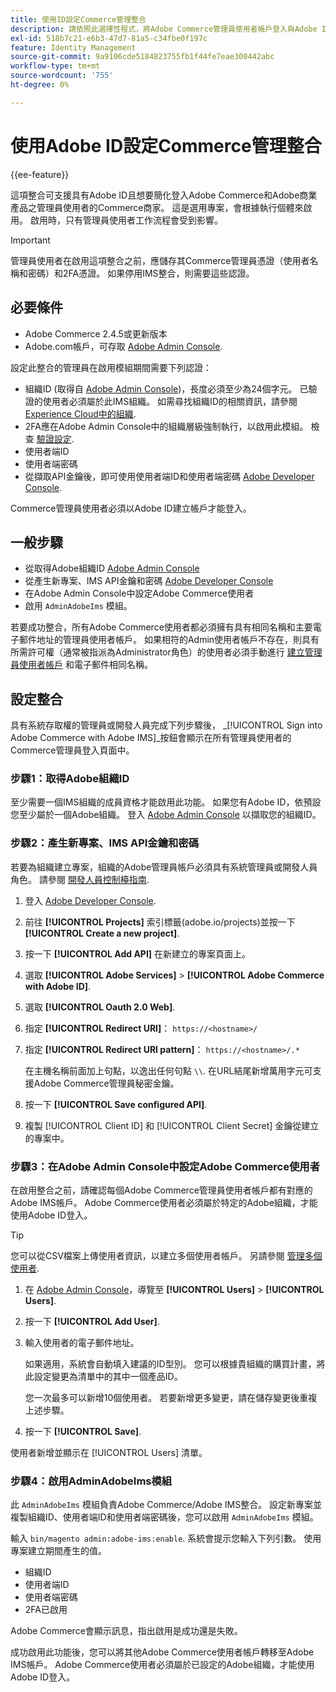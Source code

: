 ```yaml
---
title: 使用ID設定Commerce管理整合
description: 請依照此選擇性程式，將Adobe Commerce管理員使用者帳戶登入與Adobe ID整合。
exl-id: 518b7c21-e6b3-47d7-81a5-c34fbe0f197c
feature: Identity Management
source-git-commit: 9a9106cde5184823755fb1f44fe7eae300442abc
workflow-type: tm+mt
source-wordcount: '755'
ht-degree: 0%

---
```


# 使用Adobe ID設定Commerce管理整合

{{ee-feature}}

這項整合可支援具有Adobe ID且想要簡化登入Adobe Commerce和Adobe商業產品之管理員使用者的Commerce商家。 這是選用專案，會根據執行個體來啟用。 啟用時，只有管理員使用者工作流程會受到影響。 

>[!IMPORTANT]
>
>管理員使用者在啟用這項整合之前，應儲存其Commerce管理員憑證（使用者名稱和密碼）和2FA憑證。 如果停用IMS整合，則需要這些認證。

## 必要條件

* Adobe Commerce 2.4.5或更新版本
* Adobe.com帳戶，可存取 [Adobe Admin Console](https://adminconsole.adobe.com/).

設定此整合的管理員在啟用模組期間需要下列認證：

* 組織ID (取得自 [Adobe Admin Console](https://adminconsole.adobe.com/))，長度必須至少為24個字元。 已驗證的使用者必須屬於此IMS組織。 如需尋找組織ID的相關資訊，請參閱 [Experience Cloud中的組織](https://experienceleague.adobe.com/docs/core-services/interface/administration/organizations.html).
* 2FA應在Adobe Admin Console中的組織層級強制執行，以啟用此模組。 檢查 [驗證設定](https://helpx.adobe.com/enterprise/using/authentication-settings.html#two-step-verification).
* 使用者端ID
* 使用者端密碼
* 從擷取API金鑰後，即可使用使用者端ID和使用者端密碼 [Adobe Developer Console](https://developer.adobe.com/developer-console/docs/guides/credentials/).

Commerce管理員使用者必須以Adobe ID建立帳戶才能登入。

## 一般步驟

* 從取得Adobe組織ID [Adobe Admin Console](https://adminconsole.adobe.com/)
* 從產生新專案、IMS API金鑰和密碼 [Adobe Developer Console](https://developer.adobe.com/)
* 在Adobe Admin Console中設定Adobe Commerce使用者
* 啟用 `AdminAdobeIms` 模組。

若要成功整合，所有Adobe Commerce使用者都必須擁有具有相同名稱和主要電子郵件地址的管理員使用者帳戶。 如果相符的Admin使用者帳戶不存在，則具有所需許可權（通常被指派為Administrator角色）的使用者必須手動進行 [建立管理員使用者帳戶](../systems/permissions-users-all.md#create-a-user) 和電子郵件相同名稱。

## 設定整合

具有系統存取權的管理員或開發人員完成下列步驟後， _[!UICONTROL Sign into Adobe Commerce with Adobe IMS]_按鈕會顯示在所有管理員使用者的Commerce管理員登入頁面中。

### 步驟1：取得Adobe組織ID

至少需要一個IMS組織的成員資格才能啟用此功能。 如果您有Adobe ID，依預設您至少屬於一個Adobe組織。 登入 [Adobe Admin Console](https://adminconsole.adobe.com/) 以擷取您的組織ID。

### 步驟2：產生新專案、IMS API金鑰和密碼

若要為組織建立專案，組織的Adobe管理員帳戶必須具有系統管理員或開發人員角色。 請參閱 [開發人員控制檯指南](https://developer.adobe.com/developer-console/docs/guides/projects/).

1. 登入 [Adobe Developer Console](https://developer.adobe.com/).
1. 前往 **[!UICONTROL Projects]** 索引標籤(adobe.io/projects)並按一下 **[!UICONTROL Create a new project]**.
1. 按一下 **[!UICONTROL Add API]** 在新建立的專案頁面上。
1. 選取 **[!UICONTROL Adobe Services]** > **[!UICONTROL Adobe Commerce with Adobe ID]**.
1. 選取 **[!UICONTROL Oauth 2.0 Web]**.
1. 指定 **[!UICONTROL Redirect URI]**： `https://<hostname>/`
1. 指定 **[!UICONTROL Redirect URI pattern]**： `https://<hostname>/.*`

   在主機名稱前面加上句點，以逸出任何句點 `\\`. 在URL結尾新增萬用字元可支援Adobe Commerce管理員秘密金鑰。

1. 按一下 **[!UICONTROL Save configured API]**.
1. 複製 [!UICONTROL Client ID] 和 [!UICONTROL Client Secret] 金鑰從建立的專案中。

### 步驟3：在Adobe Admin Console中設定Adobe Commerce使用者

在啟用整合之前，請確認每個Adobe Commerce管理員使用者帳戶都有對應的Adobe IMS帳戶。 Adobe Commerce使用者必須屬於特定的Adobe組織，才能使用Adobe ID登入。

>[!TIP]
>
>您可以從CSV檔案上傳使用者資訊，以建立多個使用者帳戶。 另請參閱 [管理多個使用者](https://helpx.adobe.com/enterprise/using/bulk-upload-users.html).

1. 在 [Adobe Admin Console](https://helpx.adobe.com/tw/enterprise/using/admin-console.html)，導覽至 **[!UICONTROL Users]**  > **[!UICONTROL Users]**.

1. 按一下 **[!UICONTROL Add User]**.

1. 輸入使用者的電子郵件地址。

   如果適用，系統會自動填入建議的ID型別。 您可以根據貴組織的購買計畫，將此設定變更為清單中的其中一個產品ID。

   您一次最多可以新增10個使用者。 若要新增更多變更，請在儲存變更後重複上述步驟。

1. 按一下 **[!UICONTROL Save]**.

使用者新增並顯示在 [!UICONTROL Users] 清單。

### 步驟4：啟用AdminAdobeIms模組

此 `AdminAdobeIms` 模組負責Adobe Commerce/Adobe IMS整合。 設定新專案並複製組織ID、使用者端ID和使用者端密碼後，您可以啟用 `AdminAdobeIms` 模組。

輸入 `bin/magento admin:adobe-ims:enable`. 系統會提示您輸入下列引數。 使用專案建立期間產生的值。

* 組織ID
* 使用者端ID
* 使用者端密碼
* 2FA已啟用

Adobe Commerce會顯示訊息，指出啟用是成功還是失敗。

成功啟用此功能後，您可以將其他Adobe Commerce使用者帳戶轉移至Adobe IMS帳戶。 Adobe Commerce使用者必須屬於已設定的Adobe組織，才能使用Adobe ID登入。

